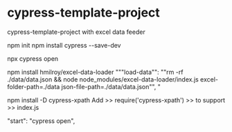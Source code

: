 # cypress-template-project
cypress-template-project with excel data feeder

npm init
npm install cypress --save-dev

npx cypress open     

npm install hmilroy/excel-data-loader
"""load-data"": ""rm -rf ./data/data.json && node node_modules/excel-data-loader/index.js excel-folder-path=./data json-file-path=./data/data.json"",
"

npm install -D cypress-xpath
Add >> require('cypress-xpath') >> to support >> index.js

"start": "cypress open",
